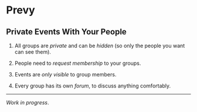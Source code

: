 # Prevy

## Private Events With Your People

1. All groups are *private* and can be *hidden* (so only the people you want can see them).

2. People need to *request membership* to your groups.

3. Events are *only visible* to group members.

4. Every group has its own *forum*, to discuss anything comfortably.

---

*Work in progress*.
